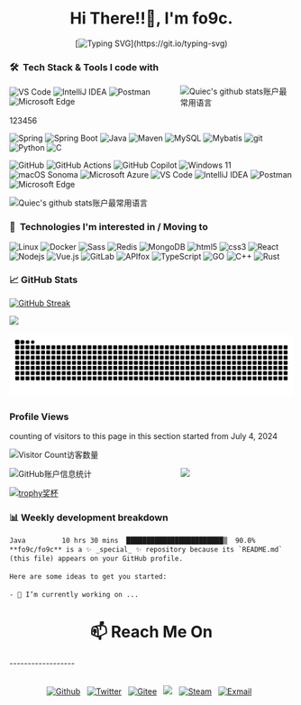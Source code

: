 <h1 align="center">Hi There!!👋, I'm fo9c.</h1>
<div align="center">

[![Typing SVG](https://readme-typing-svg.demolab.com?font=Maitree&weight=600&size=30&duration=2000&pause=1800&color=518AFF&center=%E7%9C%9F&vCenter=%E7%9C%9F&repeat=true&random=%E5%81%87&width=805&center=true&duration=2000&lines=I%60m+a+back-end+engineer+from+China.;Enjoying+swapping+programming+knowledge+with+you!)](https://git.io/typing-svg)
</div><!--https://github.com/DenverCoder1/readme-typing-svg -->

### 🛠 &nbsp;Tech Stack & Tools I code with
<div style="display: flex; justify-content: space-between; align-items: center;">
    <div>
        <img alt="VS Code" src="https://img.shields.io/badge/VS%20Code-007ACC?style=flat-square&logo=visual-studio-code&logoColor=white">   
        <img alt="IntelliJ IDEA" src="https://img.shields.io/badge/IntelliJ%20IDEA-000000?style=flat-square&logo=intellij-idea&logoColor=white">  
        <img alt="Postman" src="https://img.shields.io/badge/Postman-FF6C37?style=flat-square&logo=postman&logoColor=white">
        <img alt="Microsoft Edge" src="https://img.shields.io/badge/Microsoft%20Edge-0078D7?style=flat-square&logo=microsoft-edge&logoColor=white"> 
    </div>
    <div>
        <img src="https://github-readme-stats.vercel.app/api/top-langs/?username=fo9c&theme=defult&layout=compact&langs_count=6" alt="Quiec's github stats账户最常用语言">
    </div>
</div>

123456
<p>
    <img alt="Spring" src="https://img.shields.io/badge/Spring-6DB33F?style=flat-square&logo=spring&logoColor=white" />
    <img alt="Spring Boot" src="https://img.shields.io/badge/Spring%20Boot-6DB33F?style=flat-square&logo=spring-boot&logoColor=white" />
    <img alt="Java" src="https://img.shields.io/badge/-Java-007396?style=flat-square&logo=java&logoColor=white" />
    <img alt="Maven" src="https://img.shields.io/badge/Maven-C71A36?style=flat-square&logo=apache-maven&logoColor=white" />
    <img alt="MySQL" src="https://img.shields.io/badge/MySQL-4479A1?style=flat-square&logo=mysql&logoColor=white">    
    <img alt="Mybatis" src="https://img.shields.io/badge/Mybatis-1f092c?style=flat-square&logo=mybatis&logoColor=white" />
    <img alt="git" src="https://img.shields.io/badge/-Git-F05032?style=flat-square&logo=git&logoColor=white" />
    <img alt="Python" src="https://img.shields.io/badge/-Python-blue?style=flat-square&logo=Python&logoColor=white" />
    <img alt="C" src="https://img.shields.io/badge/C-A8B9CC?style=flat-square&logo=c&logoColor=white">
</p>

<p>
    <img alt="GitHub" src="https://img.shields.io/badge/GitHub-181717?style=flat-square&logo=github&logoColor=white">    
    <img alt="GitHub Actions" src="https://img.shields.io/badge/GitHub%20Actions-2088FF?style=flat-square&logo=github-actions&logoColor=white">
    <img alt="GitHub Copilot" src="https://img.shields.io/badge/GitHub%20Copilot-2088FF?style=flat-square&logo=github-copilot&logoColor=white">
    <img alt="Windows 11" src="https://img.shields.io/badge/Windows%2011-0078D6?style=flat-square&logo=windows10&logoColor=white">
    <img alt="macOS Sonoma" src="https://img.shields.io/badge/macOS Sonoma-gray?style=flat-square&logo=apple&logoColor=white" />
    <img alt="Microsoft Azure" src="https://img.shields.io/badge/Microsoft%20Azure-0078D4?style=flat-square&logo=microsoft-azure&logoColor=white">
    <img alt="VS Code" src="https://img.shields.io/badge/VS%20Code-007ACC?style=flat-square&logo=visual-studio-code&logoColor=white">   
    <img alt="IntelliJ IDEA" src="https://img.shields.io/badge/IntelliJ%20IDEA-000000?style=flat-square&logo=intellij-idea&logoColor=white">  
    <img alt="Postman" src="https://img.shields.io/badge/Postman-FF6C37?style=flat-square&logo=postman&logoColor=white">
    <img alt="Microsoft Edge" src="https://img.shields.io/badge/Microsoft%20Edge-0078D7?style=flat-square&logo=microsoft-edge&logoColor=white"> 

![Quiec's github stats账户最常用语言](https://github-readme-stats.vercel.app/api/top-langs/?username=fo9c&theme=defult&layout=compact&langs_count=6)
</p>


### 👾 &nbsp;Technologies I'm interested in / Moving to
<p>
    <img alt="Linux" src="https://img.shields.io/badge/-Linux-FCC624?style=flat-square&logo=linux&logoColor=black" />
    <img alt="Docker" src="https://img.shields.io/badge/-Docker-46a2f1?style=flat-square&logo=docker&logoColor=white" />
    <img alt="Sass" src="https://img.shields.io/badge/-Sass-CC6699?style=flat-square&logo=sass&logoColor=white" />
    <img alt="Redis" src="https://img.shields.io/badge/Redis-DC382D?style=flat-square&logo=redis&logoColor=white" />
    <img alt="MongoDB" src="https://img.shields.io/badge/-MongoDB-13aa52?style=flat-square&logo=mongodb&logoColor=white" />
    <img alt="html5" src="https://img.shields.io/badge/-HTML5-E34F26?style=flat-square&logo=html5&logoColor=white" />
    <img alt="css3" src="https://img.shields.io/badge/-CSS3-1572B6?style=flat-square&logo=css3&logoColor=white" />
    <img alt="React" src="https://img.shields.io/badge/-React-45b8d8?style=flat-square&logo=react&logoColor=white" />
    <img alt="Nodejs" src="https://img.shields.io/badge/-Nodejs-43853d?style=flat-square&logo=Node.js&logoColor=white" />
    <img alt="Vue.js" src="https://img.shields.io/badge/Vue.js-%2335495e.svg?style=flat-square&logo=vue.js&logoColor=%234FC08D" />
    <img alt="GitLab" src="https://img.shields.io/badge/-GitLab-FCA121?style=flat-square&logo=gitlab&logoColor=white">
    <img alt="APIfox" src="https://img.shields.io/badge/APIfox-FCA120?style=flat-square&logo=apifox&logoColor=white"></img>
    <img alt="TypeScript" src="https://img.shields.io/badge/-TypeScript-007ACC?style=flat-square&logo=typescript&logoColor=white" />
    <img alt="GO" src="https://img.shields.io/badge/go-%2300ADD8.svg?style=flat-square&logo=go&logoColor=white" />
    <img alt="C++" src="https://img.shields.io/badge/-C++-00599C?style=flat-square&logo=c&logoColor=white" /> 
    <img alt="Rust" src="https://img.shields.io/badge/Rust-000000?style=flat-square&logo=rust&logoColor=white">   
</p>

### 📈 GitHub Stats
[![GitHub Streak](https://streak-stats.demolab.com?user=fo9c&theme=transparent&hide_border=%E5%81%87&date_format=M%20j%5B%2C%20Y%5D&mode=weekly)](https://git.io/streak-stats)


![](https://count.getloli.com/get/@fo9c.github.readme?theme=rule34)
<!--https://streak-stats.demolab.com/demo/-->





<picture>
  <source media="(prefers-color-scheme: dark)" srcset="https://raw.githubusercontent.com/fo9c/fo9c/output/github-contribution-grid-snake-dark.svg">
  <source media="(prefers-color-scheme: light)" srcset="https://raw.githubusercontent.com/fo9c/fo9c/output/github-contribution-grid-snake.svg">
  <img alt="github contribution grid snake animation" src="https://raw.githubusercontent.com/fo9c/fo9c/output/github-contribution-grid-snake.svg">
</picture>


### Profile Views
counting of visitors to this page in this section started from July 4, 2024

![Visitor Count访客数量](https://profile-counter.glitch.me/{fo9c}/count.svg)

![GitHub账户信息统计](https://github-stats.ubrong.com/api?username=fo9c&theme=transparent&text_color=000&icon_color=000&hide_border=true&border_radius=8&include_all_commits=true&count_private=true&show_icons=true&hide=issues)<img align='right' src='https://user-images.githubusercontent.com/5713670/87202985-820dcb80-c2b6-11ea-9f56-7ec461c497c3.gif' width='200'>



[![trophy奖杯](https://github-profile-trophy.vercel.app/?username=fo9c&column=3&margin-w=15&margin-h=15&no-bg=true)](https://github-profile-trophy.vercel.app/?username=fo9c&row=2&column=3&no-bg=true)






### 📊 Weekly development breakdown
```text
Java         10 hrs 30 mins  ████████████████████████▒  90.0%
**fo9c/fo9c** is a ✨ _special_ ✨ repository because its `README.md` (this file) appears on your GitHub profile.

Here are some ideas to get you started:

- 🔭 I’m currently working on ...

```

<h1 align="center">📫 Reach Me On</h1>
------------------
<br></br>
<div align="center">
    <p>
        <a href="https://github.com/fo9c" target="_blank"><img alt="Github" src="https://img.shields.io/badge/GitHub-%2312100E.svg?&style=for-the-badge&logo=Github&logoColor=white" /></a>&nbsp;&nbsp;
        <a href="https://twitter.com/us_3a" target="_blank"><img alt="Twitter" src="https://img.shields.io/badge/Twitter-%231DA1F2.svg?&style=for-the-badge&logo=X&logoColor=white" /></a>&nbsp;&nbsp;
        <a href="https://gitee.com/fo9c_us" target="_blank"><img alt="Gitee" src="https://img.shields.io/badge/Gitee-d90013?&style=for-the-badge&logo=gitee&logoColor=white" /></a>&nbsp;&nbsp;
        <a href="https://www.youtube.com/@fo9c"><img src="https://img.shields.io/badge/youtube-910b0c?&style=for-the-badge&logo=youtube&logoColor=white"></a>&nbsp;&nbsp;
        <a href="https://steamcommunity.com/profiles/76561199036378412/" target="_blank"><img alt="Steam" src="https://img.shields.io/badge/Steam-1c384d.svg?&style=for-the-badge&logo=steam&logoColor=white" /></a>&nbsp;&nbsp;
        <a href="mailto:fo9c@fo9c.cn"><img alt="Exmail" img src="https://img.shields.io/badge/Exmail-blue?&style=for-the-badge&logo=microsoftoutlook&logoColor=white"></a>&nbsp;&nbsp;
    </p>
</div>
